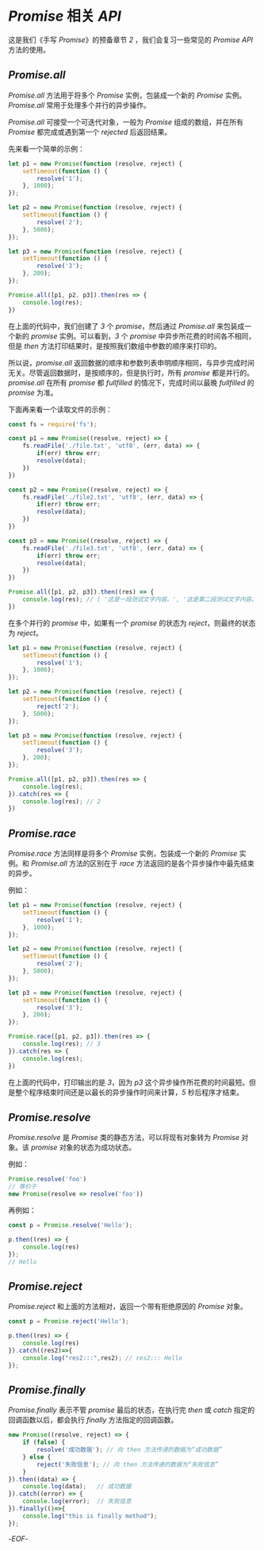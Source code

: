 # *Promise* 相关 *API*



这是我们《手写 *Promise*》的预备章节 *2* ，我们会复习一些常见的 *Promise API* 方法的使用。



## *Promise.all*



*Promise.all* 方法用于将多个 *Promise* 实例，包装成一个新的 *Promise* 实例。*Promise.all* 常用于处理多个并行的异步操作。

*Promise.all* 可接受一个可迭代对象，一般为 *Promise* 组成的数组，并在所有 *Promise* 都完成或遇到第一个 *rejected* 后返回结果。

先来看一个简单的示例：

```js
let p1 = new Promise(function (resolve, reject) {
    setTimeout(function () {
        resolve('1');
    }, 1000);
});

let p2 = new Promise(function (resolve, reject) {
    setTimeout(function () {
        resolve('2');
    }, 5000);
});

let p3 = new Promise(function (resolve, reject) {
    setTimeout(function () {
        resolve('3');
    }, 200);
});

Promise.all([p1, p2, p3]).then(res => {
    console.log(res);
})
```

在上面的代码中，我们创建了 *3* 个 *promise*，然后通过 *Promise.all* 来包装成一个新的 *promise* 实例。可以看到，*3* 个 *promise* 中异步所花费的时间各不相同，但是 *then* 方法打印结果时，是按照我们数组中参数的顺序来打印的。

所以说，*promise.all* 返回数据的顺序和参数列表申明顺序相同，与异步完成时间无关。尽管返回数据时，是按顺序的，但是执行时，所有 *promise* 都是并行的。*promise.all* 在所有 *promise* 都 *fullfilled* 的情况下，完成时间以最晚 *fullfilled* 的 *promise* 为准。



下面再来看一个读取文件的示例：

```js
const fs = require('fs');

const p1 = new Promise((resolve, reject) => {
    fs.readFile('./file.txt', 'utf8', (err, data) => {
        if(err) throw err;
        resolve(data);
    })
})

const p2 = new Promise((resolve, reject) => {
    fs.readFile('./file2.txt', 'utf8', (err, data) => {
        if(err) throw err;
        resolve(data);
    })
})

const p3 = new Promise((resolve, reject) => {
    fs.readFile('./file3.txt', 'utf8', (err, data) => {
        if(err) throw err;
        resolve(data);
    })
})

Promise.all([p1, p2, p3]).then((res) => {
    console.log(res); // [ '这是一段测试文字内容。', '这是第二段测试文字内容。', '这是第三段文字测试内容。' ]
})
```

在多个并行的 *promise* 中，如果有一个 *promise* 的状态为 *reject*，则最终的状态为 *reject*。

```js
let p1 = new Promise(function (resolve, reject) {
    setTimeout(function () {
        resolve('1');
    }, 1000);
});

let p2 = new Promise(function (resolve, reject) {
    setTimeout(function () {
        reject('2');
    }, 5000);
});

let p3 = new Promise(function (resolve, reject) {
    setTimeout(function () {
        resolve('3');
    }, 200);
});

Promise.all([p1, p2, p3]).then(res => {
    console.log(res);
}).catch(res => {
    console.log(res); // 2
})
```



## *Promise.race*



*Promise.race* 方法同样是将多个 *Promise* 实例，包装成一个新的 *Promise* 实例。和 *Promise.all* 方法的区别在于 *race* 方法返回的是各个异步操作中最先结束的异步。

例如：

```js
let p1 = new Promise(function (resolve, reject) {
    setTimeout(function () {
        resolve('1');
    }, 1000);
});

let p2 = new Promise(function (resolve, reject) {
    setTimeout(function () {
        resolve('2');
    }, 5000);
});

let p3 = new Promise(function (resolve, reject) {
    setTimeout(function () {
        resolve('3');
    }, 200);
});

Promise.race([p1, p2, p3]).then(res => {
    console.log(res); // 3
}).catch(res => {
    console.log(res);
})
```

在上面的代码中，打印输出的是 *3*，因为 *p3* 这个异步操作所花费的时间最短。但是整个程序结束时间还是以最长的异步操作时间来计算，*5* 秒后程序才结束。



## *Promise.resolve*



*Promise.resolve* 是 *Promise* 类的静态方法，可以将现有对象转为 *Promise* 对象。该 *promise* 对象的状态为成功状态。

例如：

```js
Promise.resolve('foo')
// 等价于
new Promise(resolve => resolve('foo'))
```



再例如：

```js
const p = Promise.resolve('Hello');

p.then((res) => {
    console.log(res)
});
// Hello
```



## *Promise.reject*



*Promise.reject* 和上面的方法相对，返回一个带有拒绝原因的 *Promise* 对象。

```js
const p = Promise.reject('Hello');

p.then((res) => {
    console.log(res)
}).catch((res2)=>{
    console.log("res2:::",res2); // res2::: Hello
});
```





## *Promise.finally*

*Promise.finally* 表示不管 *promise* 最后的状态，在执行完 *then* 或 *catch* 指定的回调函数以后，都会执行 *finally* 方法指定的回调函数。

```js
new Promise((resolve, reject) => {
    if (false) {
        resolve('成功数据'); // 向 then 方法传递的数据为“成功数据”
    } else {
        reject('失败信息'); // 向 then 方法传递的数据为“失败信息”
    }
}).then((data) => {
    console.log(data);   // 成功数据
}).catch((error) => {
    console.log(error);  // 失败信息
}).finally(()=>{
    console.log("this is finally method");
});
```



-*EOF*-

